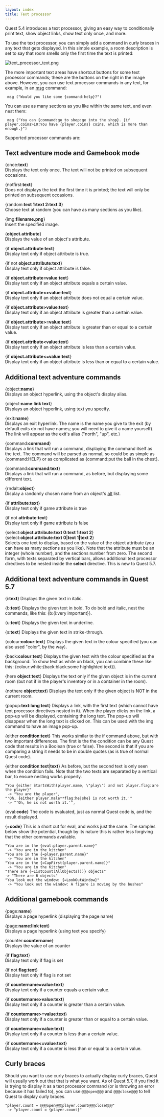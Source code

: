 ```yaml
---
layout: index
title: Text processor
---
```


Quest 5.4 introduces a text processor, giving an easy way to conditionally print text, show object links, show text only once, and more.

To use the text processor, you can simply add a command in curly braces in any text that gets displayed. In this simple example, a room description is set to say that room smells only the first time the text is printed:

![](text_processor_text.png "text_processor_text.png")

The more important text areas have shortcut buttons for some text processor commands; these are the buttons on the right in the image above. However, you can use text processor commands in any text, for example, in an [msg](scripts/msg.html) command:

     msg ("Would you like some {command:help}?")

You can use as many sections as you like within the same text, and even nest them:

     msg ("You can {command:go to shop:go into the shop}. {if player.coins>10:You have {player.coins} coins, which is more than enough.}")

Supported processor commands are:

Text adventure mode and Gamebook mode
-------------------------------------

{once:**text**}  
Displays the text only once. The text will not be printed on subsequent occasions.

{notfirst:**text**}  
Does not displays the text the first time it is printed; the text will only be printed on subsequent occasions.

{random:**text 1:text 2:text 3**}  
Choose text at random (you can have as many sections as you like).

{img:**filename.png**}  
Insert the specified image.

{**object.attribute**}  
Displays the value of an object's attribute.

{if **object.attribute**:**text**}  
Display text only if object attribute is true.

{if not **object.attribute**:**text**}  
Display text only if object attribute is false.

{if **object.attribute=value**:**text**}  
Display text only if an object attribute equals a certain value.

{if **object.attribute\<\>value**:**text**}  
Display text only if an object attribute does not equal a certain value.

{if **object.attribute\>value**:**text**}  
Display text only if an object attribute is greater than a certain value.

{if **object.attribute\>=value**:**text**}  
Display text only if an object attribute is greater than or equal to a certain value.

{if **object.attribute\<value**:**text**}  
Display text only if an object attribute is less than a certain value.

{if **object.attribute\<=value**:**text**}  
Display text only if an object attribute is less than or equal to a certain value.

Additional text adventure commands
----------------------------------

{object:**name**}  
Displays an object hyperlink, using the object's display alias.

{object:**name**:**link text**}  
Displays an object hyperlink, using text you specify.

{exit:**name**}  
Displays an exit hyperlink. The name is the name you give to the exit (by default exits do not have names; you will need to give it a name yourself). The link will appear as the exit's alias ("north", "up", etc.)

{command:**command**}  
Displays a link that will run a command, displaying the command itself as the text. The command will be parsed as normal, so could be as simple as {command:HELP} or as complicated as {command:put the ball in the chest}.

{command:**command**:**text**}  
Displays a link that will run a command, as before, but displaying some different text.

{rndalt:**object**}  
Display a randomly chosen name from an object's [alt](attributes/alt.html) list.

{if **attribute**:**text**}  
Display text only if game attribute is true

{if not **attribute**:**text**}  
Display text only if game attribute is false

{select:**object.attribute**:**text 0:text 1:text 2**}  
{select:**object.attribute**:**text 0|text 1|text 2**}  
Selects one text to display, based on the value of the object attribute (you can have as many sections as you like). Note that the attribute must be an integer (whole number), and the sections number from zero. The second form, with texts separated by vertical bars, allows additional text processor directives to be nested inside the **select** directive. This is new to Quest 5.7.



Additional text adventure commands in Quest 5.7
-----------------------------------------------

{i:**text**}
Displays the given text in italic.

{b:**text**}
Displays the given text in bold. To do bold and italic, nest the commands, like this: {b:{i:very important}}.

{u:**text**}
Displays the given text in underline.

{s:**text**}
Displays the given text in strike-through.


{colour:**colour**:**text**}
Displays the given text in the colour specified (you can also used "color", by the way).

{back:**colour**:**text**}
Displays the given text with the colour specified as the background. To show text as white on black, you can combine these like this: {colour:white:{back:black:some highlighted text}}.


{here **object**:**text**}
Displays the text only if the given object is in the current room (but not if in the player's inventory or in a container in the room).

{nothere **object**:**text**}
Displays the text only if the given object is NOT in the current room.

{popup:**text**:**long text**}
Displays a link, with the first text (which cannot have text processor directives nested in it). When the player clicks on the link, a pop-up will be displayed, containing the long text. The pop-up will disappear when the long text is clicked on. This can be used with the img command to have an image pop-up.


{either **condition**:**text**}
This works similar to the if command above, but with two important differences. The first is the the condition can be any Quest code that results in a Boolean (true or false). The second is that if you are comparing a string it needs to be in double quotes (as is true of normal Quest code).

{either **condition**:**text**|**text**}
As before, but the second text is only seen when the condition fails. Note that the two texts are separated by a vertical bar, to ensure nesting works properly.

```
"You {either StartsWith(player.name, \"play\") and not player.flag:are the player}"
 -> "You are the player",
"'Oh, {either player.male**flag:he|she} is not worth it.'"
 -> "'Oh, he is not worth it.'",
```

{eval:**code**}
The code is evaluated, just as normal Quest code is, and the result displayed.

{=**code**}
This is a short cut for eval, and works just the same. The samples below show the potential, though by its nature this is rather less forgiving that the other commands available.
```
"You are in the {eval:player.parent.name}"
 -> "You are in the kitchen"
"You are in the {=player.parent.name}"
 -> "You are in the kitchen"
"You are in the {=CapFirst(player.parent.name)}"
 -> "You are in the Kitchen"
"There are {=ListCount(AllObjects())} objects"
-> "There are 6 objects"
"You look out the window: {=LookOutWindow}"
 -> "You look out the window: A figure is moving by the bushes"
```
 



Additional gamebook commands
----------------------------

{page:**name**}  
Displays a page hyperlink (displaying the page name)

{page:**name**:**link text**}  
Displays a page hyperlink (using text you specify)

{counter:**countername**}  
Displays the value of an counter

{if **flag**:**text**}  
Display text only if flag is set

{if not **flag**:**text**}  
Display text only if flag is not set

{if **countername=value**:**text**}  
Display text only if a counter equals a certain value.

{if **countername\>value**:**text**}  
Display text only if a counter is greater than a certain value.

{if **countername\>=value**:**text**}  
Display text only if a counter is greater than or equal to a certain value.

{if **countername\<value**:**text**}  
Display text only if a counter is less than a certain value.

{if **countername\<=value**:**text**}  
Display text only if a counter is less than or equal to a certain value.


Curly braces
------------

Should you want to use curly braces to actually display curly braces, Quest will usually work out that that is what you want. As of Quest 5.7, if you find it is trying to display it as a text processor command (or is throwing an error because it has failed to), you can use `@@@open@@@` and `@@@close@@@` to tell Quest to display curly braces.
```
"player.count = @@@open@@@player.count@@@close@@@"
 -> "player.count = {player.count}"
